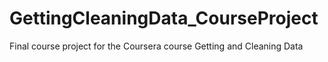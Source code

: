 # GettingCleaningData_CourseProject
Final course project for the Coursera course Getting and Cleaning Data
